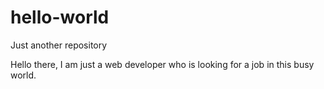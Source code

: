 # hello-world
Just another repository

Hello there, I am just a web developer who is looking for a job in this busy world.
